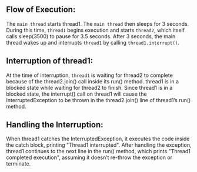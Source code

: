 ## Flow of Execution:

The ```main thread``` starts thread1.
The ```main thread``` then sleeps for 3 seconds.
During this time, ```thread1``` begins execution and starts ```thread2```, which itself calls sleep(3500) to pause for 3.5 seconds.
After 3 seconds, the main thread wakes up and interrupts ```thread1``` by calling ```thread1.interrupt()```.
## Interruption of thread1:

At the time of interruption, ```thread1``` is waiting for thread2 to complete because of the thread2.join() call inside its run() method.
thread1 is in a blocked state while waiting for thread2 to finish.
Since thread1 is in a blocked state, the interrupt() call on thread1 will cause the InterruptedException to be thrown in the thread2.join() line of thread1’s run() method.
## Handling the Interruption:

When thread1 catches the InterruptedException, it executes the code inside the catch block, printing "Thread1 interrupted".
After handling the exception, thread1 continues to the next line in the run() method, which prints "Thread1 completed execution", assuming it doesn’t re-throw the exception or terminate.